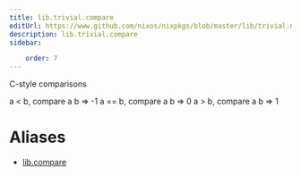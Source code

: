 ```yaml
---
title: lib.trivial.compare
editUrl: https://www.github.com/nixos/nixpkgs/blob/master/lib/trivial.nix#L367C13
description: lib.trivial.compare
sidebar:

    order: 7
---
```


C-style comparisons

a < b,  compare a b => -1
a == b, compare a b => 0
a > b,  compare a b => 1


# Aliases

- [lib.compare](/nix-doc-comments/reference/lib/lib-compare)


